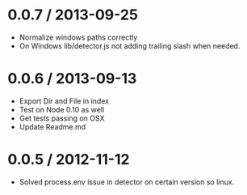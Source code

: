 
0.0.7 / 2013-09-25
==================

  * Normalize windows paths correctly
  * On Windows lib/detector.js not adding trailing slash when needed.

0.0.6 / 2013-09-13
==================

  * Export Dir and File in index
  * Test on Node 0.10 as well
  * Get tests passing on OSX
  * Update Readme.md

0.0.5 / 2012-11-12
==================

  * Solved process.env issue in detector on certain version so linux.
